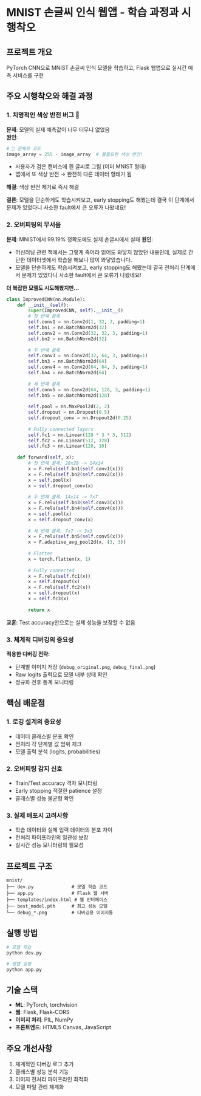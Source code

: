 # MNIST 손글씨 인식 웹앱 - 학습 과정과 시행착오

## 프로젝트 개요
PyTorch CNN으로 MNIST 손글씨 인식 모델을 학습하고, Flask 웹앱으로 실시간 예측 서비스를 구현

## 주요 시행착오와 해결 과정

### 1. 치명적인 색상 반전 버그 🚨
**문제**: 모델의 실제 예측값이 너무 터무니 없었음  
**원인**: 
```python
# 🚨 문제의 코드
image_array = 255 - image_array  # 불필요한 색상 반전!
```
- 사용자가 검은 캔버스에 흰 글씨로 그림 (이미 MNIST 형태)
- 앱에서 또 색상 반전 → 완전히 다른 데이터 형태가 됨

**해결**: 색상 반전 제거로 즉시 해결

**결론**: 모델을 단순하게도 학습시켜보고, early stopping도 해봤는데 결국 이 단계에서 문제가 있었다니 사소한 fault에서 큰 오류가 나왔네요!

### 2. 오버피팅의 무서움
**문제**: MNIST에서 99.19% 정확도에도 실제 손글씨에서 실패
**원인**: 
- 머신러닝 관련 책에서는 그렇게 죽어라 읽어도 와닿지 않았던 내용인데, 실제로 간단한 데이터셋에서 학습을 해보니 많이 와닿았습니다.
- 모델을 단순하게도 학습시켜보고, early stopping도 해봤는데 결국 전처리 단계에서 문제가 있었다니 사소한 fault에서 큰 오류가 나왔네요!

**더 복잡한 모델도 시도해봤지만...**
```python
class ImprovedCNN(nn.Module):
    def __init__(self):
        super(ImprovedCNN, self).__init__()
        # 첫 번째 블록
        self.conv1 = nn.Conv2d(1, 32, 3, padding=1)
        self.bn1 = nn.BatchNorm2d(32)
        self.conv2 = nn.Conv2d(32, 32, 3, padding=1)
        self.bn2 = nn.BatchNorm2d(32)
        
        # 두 번째 블록
        self.conv3 = nn.Conv2d(32, 64, 3, padding=1)
        self.bn3 = nn.BatchNorm2d(64)
        self.conv4 = nn.Conv2d(64, 64, 3, padding=1)
        self.bn4 = nn.BatchNorm2d(64)
        
        # 세 번째 블록
        self.conv5 = nn.Conv2d(64, 128, 3, padding=1)
        self.bn5 = nn.BatchNorm2d(128)
        
        self.pool = nn.MaxPool2d(2, 2)
        self.dropout = nn.Dropout(0.5)
        self.dropout_conv = nn.Dropout2d(0.25)
        
        # Fully connected layers
        self.fc1 = nn.Linear(128 * 3 * 3, 512)
        self.fc2 = nn.Linear(512, 128)
        self.fc3 = nn.Linear(128, 10)
        
    def forward(self, x):
        # 첫 번째 블록: 28x28 -> 14x14
        x = F.relu(self.bn1(self.conv1(x)))
        x = F.relu(self.bn2(self.conv2(x)))
        x = self.pool(x)
        x = self.dropout_conv(x)
        
        # 두 번째 블록: 14x14 -> 7x7
        x = F.relu(self.bn3(self.conv3(x)))
        x = F.relu(self.bn4(self.conv4(x)))
        x = self.pool(x)
        x = self.dropout_conv(x)
        
        # 세 번째 블록: 7x7 -> 3x3
        x = F.relu(self.bn5(self.conv5(x)))
        x = F.adaptive_avg_pool2d(x, (3, 3))
        
        # Flatten
        x = torch.flatten(x, 1)
        
        # Fully connected
        x = F.relu(self.fc1(x))
        x = self.dropout(x)
        x = F.relu(self.fc2(x))
        x = self.dropout(x)
        x = self.fc3(x)
        
        return x
```

**교훈**: Test accuracy만으로는 실제 성능을 보장할 수 없음

### 3. 체계적 디버깅의 중요성
**적용한 디버깅 전략:**
- 단계별 이미지 저장 (`debug_original.png`, `debug_final.png`)
- Raw logits 출력으로 모델 내부 상태 확인
- 정규화 전후 통계 모니터링

## 핵심 배운점

### 1. 로깅 설계의 중요성
- 데이터 클래스별 분포 확인
- 전처리 각 단계별 값 범위 체크
- 모델 출력 분석 (logits, probabilities)

### 2. 오버피팅 감지 신호
- Train/Test accuracy 격차 모니터링
- Early stopping 적절한 patience 설정
- 클래스별 성능 불균형 확인

### 3. 실제 배포시 고려사항
- 학습 데이터와 실제 입력 데이터의 분포 차이
- 전처리 파이프라인의 일관성 보장
- 실시간 성능 모니터링의 필요성

## 프로젝트 구조
```
mnist/
├── dev.py              # 모델 학습 코드
├── app.py              # Flask 웹 서버
├── templates/index.html # 웹 인터페이스
├── best_model.pth      # 최고 성능 모델
└── debug_*.png         # 디버깅용 이미지들
```

## 실행 방법
```bash
# 모델 학습
python dev.py

# 웹앱 실행
python app.py
```

## 기술 스택
- **ML**: PyTorch, torchvision
- **웹**: Flask, Flask-CORS
- **이미지 처리**: PIL, NumPy
- **프론트엔드**: HTML5 Canvas, JavaScript

## 주요 개선사항
1. 체계적인 디버깅 로그 추가
2. 클래스별 성능 분석 기능
3. 이미지 전처리 파이프라인 최적화
4. 모델 파일 관리 체계화
